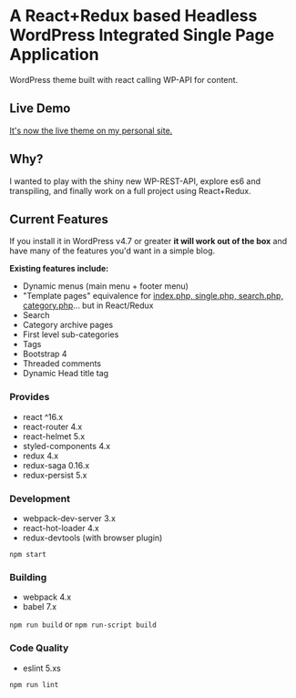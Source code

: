 # A React+Redux based Headless WordPress Integrated Single Page Application
WordPress theme built with react calling WP-API for content.

## Live Demo
[It's now the live theme on my personal site.](https://ganny.in/ui/reactjs/)

## Why?
I wanted to play with the shiny new WP-REST-API, explore es6 and transpiling, and finally work on a full project using React+Redux.

## Current Features
If you install it in WordPress v4.7 or greater **it will work out of the box** and have many of the features you'd want in a simple blog.

**Existing features include:**
- Dynamic menus (main menu + footer menu)
- "Template pages" equivalence for [index.php, single.php, search.php, category.php](https://github.com/jackreichert/a-wp-react-redux-theme/tree/master/src/containers)... but in React/Redux
- Search
- Category archive pages
- First level sub-categories
- Tags
- Bootstrap 4
- Threaded comments
- Dynamic Head title tag

### Provides

- react ^16.x
- react-router 4.x
- react-helmet 5.x
- styled-components 4.x
- redux 4.x
- redux-saga 0.16.x
- redux-persist 5.x

### Development

- webpack-dev-server 3.x
- react-hot-loader 4.x
- redux-devtools (with browser plugin)

`npm start`

### Building

- webpack 4.x
- babel 7.x

`npm run build` or 		`npm run-script build`

### Code Quality

- eslint 5.xs

`npm run lint` 
